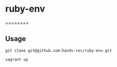 # ruby-env
========
## Usage

```
git clone git@github.com:hands-rec/ruby-env.git
```

```
vagrant up
```
